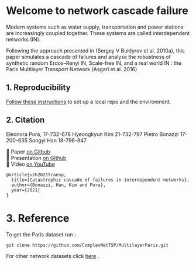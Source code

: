 # Welcome to network cascade failure

Modern systems such as water supply, transportation and power  stations  are  increasingly  coupled  together.  These  systems  are  called interdependent networks (IN). 

Following the approach presented in (Sergey V Buldyrev et al. 2010a), this paper simulates a cascade of failures and analyse the robustness of synthetic random Erdos–Renyi IN, Scale-free IN, and a real world IN : the Paris Multilayer Transport Network (Asgari et al. 2016). 

## 1. Reproducibility

[Follow these instructions](./docs/01_reproduce_res.md) to set up a local repo and the environment.

## 2. Citation 

Eleonora Pura, 17-732-678
Hyeongkyun Kim 21-732-797
Pietro Bonazzi 17-200-635
Songyi Han 18-796-847

:page_with_curl: Paper [on Github](./docs)    
:pencil: Presentation [on Github](./docs)    
:movie_camera: Video [on YouTube](./docs)   

```
@article{uzh2021transp,
  title={Catastrophic cascade of failures in interdependent networks},
  author={Bonazzi, Han, Kim and Pura},
  year={2021}
}
```

#  3. Reference

To get the Paris dataset run :

```
git clone https://github.com/ComplexNetTSP/MultilayerParis.git
```

For other network datasets click [here](https://icon.colorado.edu/#!/networks) .
